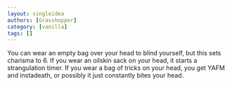 ```yaml
---
layout: singleidea
authors: [Grasshopper]
category: [vanilla]
tags: []
---
```

You can wear an empty bag over your head to blind yourself, but this sets charisma to 6. If you wear an oilskin sack on your head, it starts a strangulation timer. If you wear a bag of tricks on your head, you get YAFM and instadeath, or possibly it just constantly bites your head.

